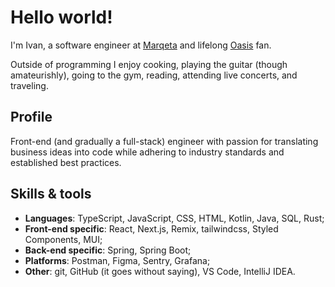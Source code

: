 # Hello world!

I'm Ivan, a software engineer at [Marqeta](https://www.marqeta.com/) and lifelong [Oasis](<https://en.wikipedia.org/wiki/Oasis_(band)>) fan.

Outside of programming I enjoy cooking, playing the guitar (though amateurishly), going to the gym, reading, attending live concerts, and traveling.

## Profile

Front-end (and gradually a full-stack) engineer with passion for translating business ideas into code while adhering to industry standards and established best practices.

## Skills & tools

- **Languages**: TypeScript, JavaScript, CSS, HTML, Kotlin, Java, SQL, Rust;
- **Front-end specific**: React, Next.js, Remix, tailwindcss, Styled Components, MUI;
- **Back-end specific**: Spring, Spring Boot;
- **Platforms**: Postman, Figma, Sentry, Grafana;
- **Other**: git, GitHub (it goes without saying), VS Code, IntelliJ IDEA.
